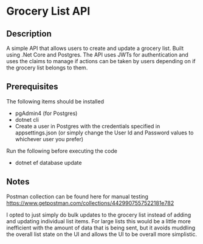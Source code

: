 # Grocery List API

## Description
A simple API that allows users to create and update a grocery list. Built using .Net Core and Postgres. The API uses JWTs for authentication and uses the claims to manage if actions can be taken by users depending on if the grocery list belongs to them.

## Prerequisites
The following items should be installed
- pgAdmin4 (for Postgres)
- dotnet cli
- Create a user in Postgres with the credentials specified in appsettings.json (or simply change the User Id and Password values to whichever user you prefer)

Run the following before executing the code
- dotnet ef database update

## Notes
Postman collection can be found here for manual testing https://www.getpostman.com/collections/4429907557522181e782

I opted to just simply do bulk updates to the grocery list instead of adding and updating individual list items. For large lists this would be a little more inefficient with the amount of data that is being sent, but it avoids muddling the overall list state on the UI and allows the UI to be overall more simplistic.
